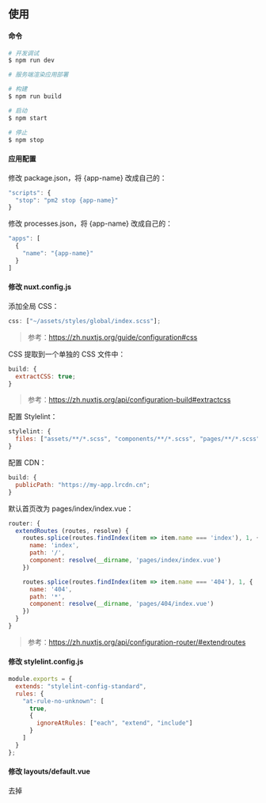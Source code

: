 ## 使用

#### 命令

```bash
# 开发调试
$ npm run dev

# 服务端渲染应用部署

# 构建
$ npm run build

# 启动
$ npm start

# 停止
$ npm stop
```

#### 应用配置

修改 package.json，将 {app-name} 改成自己的：

```js
"scripts": {
  "stop": "pm2 stop {app-name}"
}
```

修改 processes.json，将 {app-name} 改成自己的：

```js
"apps": [
  {
    "name": "{app-name}"
  }
]
```

#### 修改 nuxt.config.js

添加全局 CSS：

```js
css: ["~/assets/styles/global/index.scss"];
```

> 参考：https://zh.nuxtjs.org/guide/configuration#css

CSS 提取到一个单独的 CSS 文件中：

```js
build: {
  extractCSS: true;
}
```

> 参考：https://zh.nuxtjs.org/api/configuration-build#extractcss

配置 Stylelint：

```js
stylelint: {
  files: ["assets/**/*.scss", "components/**/*.scss", "pages/**/*.scss"];
}
```

配置 CDN：

```js
build: {
  publicPath: "https://my-app.lrcdn.cn";
}
```

默认首页改为 pages/index/index.vue：

```js
router: {
  extendRoutes (routes, resolve) {
    routes.splice(routes.findIndex(item => item.name === 'index'), 1, {
      name: 'index',
      path: '/',
      component: resolve(__dirname, 'pages/index/index.vue')
    })

    routes.splice(routes.findIndex(item => item.name === '404'), 1, {
      name: '404',
      path: '*',
      component: resolve(__dirname, 'pages/404/index.vue')
    })
  }
}
```

> 参考：https://zh.nuxtjs.org/api/configuration-router/#extendroutes

#### 修改 stylelint.config.js

```js
module.exports = {
  extends: "stylelint-config-standard",
  rules: {
    "at-rule-no-unknown": [
      true,
      {
        ignoreAtRules: ["each", "extend", "include"]
      }
    ]
  }
};
```

#### 修改 layouts/default.vue

去掉 <style>。

#### 页面目录规范

```
|-- page                      // 页面
|   |-- index.vue             // 页面入口
|   |-- styles                // 样式
|       |-- index.scss        // 样式入口
|       |-- images            // 样式引用图片
|   |-- images                // 页面引用图片
```

#### 组件目录规范

与页面目录规范一致。

## 参考

#### 文档

- [Nuxt.js 中文文档](https://zh.nuxtjs.org/)
- [Vue SSR 指南](https://ssr.vuejs.org/zh/)

#### 文章

- [Nuxt 开发经验分享，让你踩少点坑！](https://www.jianshu.com/p/840169ba92e6)

#### 视频

- [2018 千锋 Web 前端视频教程-VUE 服务器端渲染之 NUXT 实战](https://www.bilibili.com/video/av37561150/?p=1)
- [Nuxt.js 免费视频教程 开启 SSR 渲染](https://www.bilibili.com/video/av36353273/?p=1)
